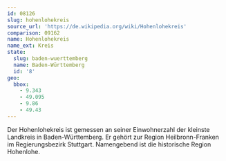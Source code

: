 ```yaml
---
id: 08126
slug: hohenlohekreis
source_url: 'https://de.wikipedia.org/wiki/Hohenlohekreis'
comparison: 09162
name: Hohenlohekreis
name_ext: Kreis
state:
  slug: baden-wuerttemberg
  name: Baden-Württemberg
  id: '8'
geo:
  bbox:
    - 9.343
    - 49.095
    - 9.86
    - 49.43
---
```


Der Hohenlohekreis ist gemessen an seiner Einwohnerzahl der kleinste Landkreis in Baden-Württemberg. Er gehört zur Region Heilbronn-Franken im Regierungsbezirk Stuttgart. Namengebend ist die historische Region Hohenlohe.
